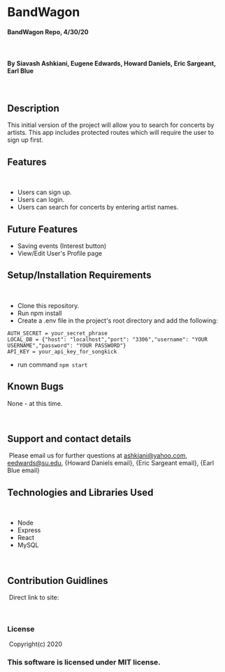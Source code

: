 # BandWagon

#### BandWagon Repo, 4/30/20
​
#### By Siavash Ashkiani, Eugene Edwards, Howard Daniels, Eric Sargeant, Earl Blue
​
## Description
This initial version of the project will allow you to search for concerts by artists. This app includes protected routes which will require the user to sign up first. 

## Features
​
* Users can sign up.
* Users can login.
* Users can search for concerts by entering artist names.

## Future Features
* Saving events (Interest button)
* View/Edit User's Profile page


## Setup/Installation Requirements
​
* Clone this repository.
* Run npm install
* Create a .env file in the project's root directory and add the following:
```
AUTH_SECRET = your_secret_phrase
LOCAL_DB = {"host": "localhost","port": "3306","username": "YOUR USERNAME","password": "YOUR PASSWORD"}
API_KEY = your_api_key_for_songkick
```
* run command
​``` npm start ```
​
## Known Bugs

None - at this time​.

​
## Support and contact details
​
Please email us for further questions at ashkiani@yahoo.com, eedwards@su.edu, {Howard Daniels email}, {Eric Sargeant email}, {Earl Blue email}
​
## Technologies and Libraries Used
​
* Node
* Express
* React
* MySQL
 
​
## Contribution Guidlines 
​
Direct link to site: 

​
### License
​
Copyright(c) 2020 
​
### This software is licensed under MIT license.
